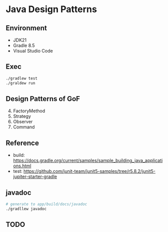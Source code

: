 # Java Design Patterns

## Environment

- JDK21
- Gradle 8.5
- Visual Studio Code

## Exec

```bash
./gradlew test
./graldew run
```

## Design Patterns of GoF

4. FactoryMethod
5. Strategy
6. Observer
7. Command

## Reference

- build: <https://docs.gradle.org/current/samples/sample_building_java_applications.html>
- test: <https://github.com/junit-team/junit5-samples/tree/r5.8.2/junit5-jupiter-starter-gradle>

## javadoc

```bash
# generate to app/build/docs/javadoc
./gradllew javadoc
```

## TODO
